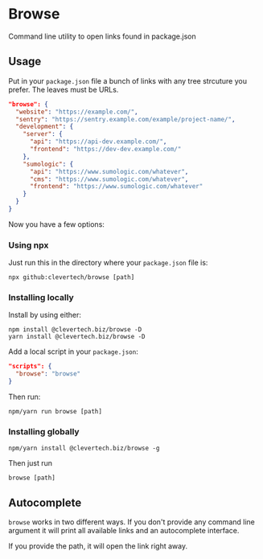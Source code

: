 # Browse

Command line utility to open links found in package.json

## Usage

Put in your `package.json` file a bunch of links with any tree strcuture you prefer. The leaves must be URLs.

```json
"browse": {
  "website": "https://example.com/",
  "sentry": "https://sentry.example.com/example/project-name/",
  "development": {
    "server": {
      "api": "https://api-dev.example.com/",
      "frontend": "https://dev-dev.example.com/"
    },
    "sumologic": {
      "api": "https://www.sumologic.com/whatever",
      "cms": "https://www.sumologic.com/whatever",
      "frontend": "https://www.sumologic.com/whatever"
    }
  }
}
```

Now you have a few options:

### Using npx

Just run this in the directory where your `package.json` file is:

```
npx github:clevertech/browse [path]
```

### Installing locally

Install by using either:

```
npm install @clevertech.biz/browse -D
yarn install @clevertech.biz/browse -D
```

Add a local script in your `package.json`:

```json
"scripts": {
  "browse": "browse"
}
```

Then run:

```
npm/yarn run browse [path]
```

### Installing globally

```
npm/yarn install @clevertech.biz/browse -g
```

Then just run

```
browse [path]
```

## Autocomplete

`browse` works in two different ways. If you don't provide any command line argument it will print all available links and an autocomplete interface.

If you provide the path, it will open the link right away.
